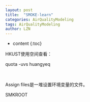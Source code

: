 ```yaml
---
layout: post
title:  "SMOKE-learn" 
categories: AirQualityModeling
tags: AirQualityModeling
author: LZN
---
```


* content
{:toc}

HKUST使用空间查看：

quota -uvs huangyeq<span id="transmark" style="display: none; width: 0px; height: 0px;"></span>

&nbsp;

Assign files是一堆设置环境变量的文件。

SMKROOT

&nbsp;

&nbsp;